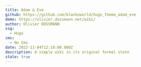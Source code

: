 ```yaml
---
title: Adam & Eve
github: https://github.com/blankoworld/hugo_theme_adam_eve
demo: https://olivier.dossmann.net/wiki/
author: Olivier DOSSMANN
ssg:
  - Hugo
cms:
  - No Cms
date: 2022-11-04T12:18:00.000Z
description: A simple wiki in its original formal state
stale: true
---
```


